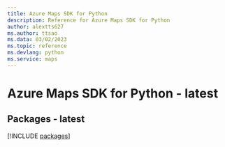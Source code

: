 ```yaml
---
title: Azure Maps SDK for Python
description: Reference for Azure Maps SDK for Python
author: alextts627
ms.author: ttsao
ms.data: 03/02/2023
ms.topic: reference
ms.devlang: python
ms.service: maps
---
```

# Azure Maps SDK for Python - latest
## Packages - latest
[!INCLUDE [packages](maps-index.md)]